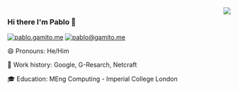 <!--
**PabiGamito/PabiGamito** is a ✨ _special_ ✨ repository because its `README.md` (this file) appears on your GitHub profile.
-->

<img align='right' src="https://github-readme-stats.vercel.app/api?username=PabiGamito&show_icons=true">

### Hi there I'm Pablo 👋

[![pablo.gamito.me](https://img.shields.io/static/v1?label=pablo.gamito.me&message=%20&color=yellow&logo=&style=flat-square&logoColor=white)](https://pablo.gamito.me/)
[![pablo@gamito.me](https://img.shields.io/static/v1?label=pablo@gamito.me&message=%20&color=red&logo=gmail&style=flat-square&logoColor=white)](mailto:pablo@gamito.me)

😄 Pronouns: He/Him

💼 Work history: Google, G-Resarch, Netcraft

🎓 Education: MEng Computing - Imperial College London
  
<!--
- 🔭 I’m currently working on ...
- 🌱 I’m currently learning ...
- 👯 I’m looking to collaborate on ...
- 🤔 I’m looking for help with ...
- 💬 Ask me about ...
- 📫 How to reach me: ...
- 😄 Pronouns: ...
- ⚡ Fun fact: ...
-->
